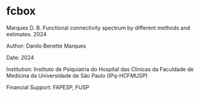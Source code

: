 # fcbox
Marques D. B. Functional connectivity spectrum by different methods and estimates. 2024



Author: Danilo Benette Marques

Date: 2024

Institution: Instituto de Psiquiatria do Hospital das Clínicas da Faculdade de Medicina da Universidade de São Paulo (IPq-HCFMUSP) 

Financial Support: FAPESP, FUSP
